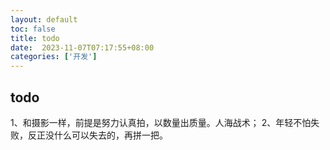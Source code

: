 ```yaml
---
layout: default
toc: false
title: todo
date:  2023-11-07T07:17:55+08:00
categories: ['开发']
---
```



## todo

1、和摄影一样，前提是努力认真拍，以数量出质量。人海战术；
2、年轻不怕失败，反正没什么可以失去的，再拼一把。